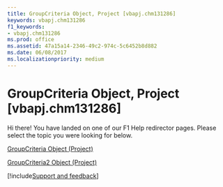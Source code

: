 ```yaml
---
title: GroupCriteria Object, Project [vbapj.chm131286]
keywords: vbapj.chm131286
f1_keywords:
- vbapj.chm131286
ms.prod: office
ms.assetid: 47a15a14-2346-49c2-974c-5c6452b8d882
ms.date: 06/08/2017
ms.localizationpriority: medium
---
```



# GroupCriteria Object, Project [vbapj.chm131286]

Hi there! You have landed on one of our F1 Help redirector pages. Please select the topic you were looking for below.

[GroupCriteria Object (Project)](https://msdn.microsoft.com/library/b19beefb-bfe2-54ba-0835-11624e92bafc%28Office.15%29.aspx)

[GroupCriteria2 Object (Project)](https://msdn.microsoft.com/library/ac785cc4-dbe3-0b1d-d1f1-6d45c93bfb1d%28Office.15%29.aspx)

[!include[Support and feedback](~/includes/feedback-boilerplate.md)]